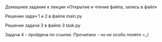 Домашнее задание к лекции «Открытие и чтение файла, запись в файл»

Решение задач 1 и 2 в файле main.py

Решение задачи 3 в файле 3 task.py

Задача 4 - пройдена по ссылке. Прочитано - но не особо понято =_( 